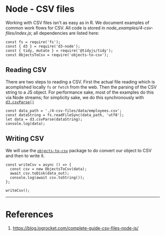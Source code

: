 # Node - CSV files
Working with CSV files isn't as easy as in R. We document examples of common work flows for CSV. All code is stored in *node_examples/4-csv-files/index.js*; all dependencies are listed here:

```node
const fs = require('fs');
const { d3 } = require('d3-node');
const { tidy, mutate } = require('@tidyjs/tidy');
const ObjectsToCsv = require('objects-to-csv');
```

## Reading CSV
There are two steps to reading a CSV. First the actual file reading which is acomplished   locally `fs`  or `fetch` from the web. Then the parsing of the CSV string to a JS object. For performance sake, most of the examples do this via Node streams; for simplicity sake, we do this synchronously with [`d3.csvParse()`](https://github.com/d3/d3-dsv)

```node
const data_path = './4-csv-files/data/employees.csv';
const dataString = fs.readFileSync(data_path, 'utf8');
let data = d3.csvParse(dataString);
console.log(data);
```

## Writing CSV
We will use the [`objects-to-csv`](https://www.npmjs.com/package/objects-to-csv) package to do convert our object to CSV and then to write it. 

```node
const writeCsv = async () => {
  const csv = new ObjectsToCsv(data);
  await csv.toDisk(data_out);
  console.log(await csv.toString());
};

writeCsv();
```


___
# References
1. https://blog.logrocket.com/complete-guide-csv-files-node-js/
